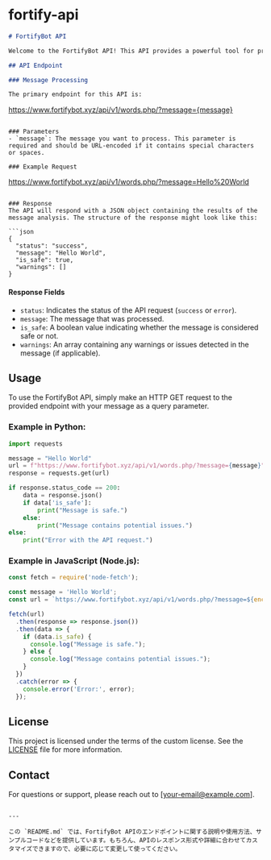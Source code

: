 # fortify-api

```markdown
# FortifyBot API

Welcome to the FortifyBot API! This API provides a powerful tool for processing messages and detecting potentially harmful content. The FortifyBot API can be easily integrated into your Discord bot or other applications to enhance their security and functionality.

## API Endpoint

### Message Processing

The primary endpoint for this API is:

```
https://www.fortifybot.xyz/api/v1/words.php/?message={message}
```

### Parameters
- `message`: The message you want to process. This parameter is required and should be URL-encoded if it contains special characters or spaces.

### Example Request
```
https://www.fortifybot.xyz/api/v1/words.php/?message=Hello%20World
```

### Response
The API will respond with a JSON object containing the results of the message analysis. The structure of the response might look like this:

```json
{
  "status": "success",
  "message": "Hello World",
  "is_safe": true,
  "warnings": []
}
```

#### Response Fields
- `status`: Indicates the status of the API request (`success` or `error`).
- `message`: The message that was processed.
- `is_safe`: A boolean value indicating whether the message is considered safe or not.
- `warnings`: An array containing any warnings or issues detected in the message (if applicable).

## Usage

To use the FortifyBot API, simply make an HTTP GET request to the provided endpoint with your message as a query parameter.

### Example in Python:

```python
import requests

message = "Hello World"
url = f"https://www.fortifybot.xyz/api/v1/words.php/?message={message}"
response = requests.get(url)

if response.status_code == 200:
    data = response.json()
    if data['is_safe']:
        print("Message is safe.")
    else:
        print("Message contains potential issues.")
else:
    print("Error with the API request.")
```

### Example in JavaScript (Node.js):

```javascript
const fetch = require('node-fetch');

const message = 'Hello World';
const url = `https://www.fortifybot.xyz/api/v1/words.php/?message=${encodeURIComponent(message)}`;

fetch(url)
  .then(response => response.json())
  .then(data => {
    if (data.is_safe) {
      console.log("Message is safe.");
    } else {
      console.log("Message contains potential issues.");
    }
  })
  .catch(error => {
    console.error('Error:', error);
  });
```

## License

This project is licensed under the terms of the custom license. See the [LICENSE](./LICENSE) file for more information.

## Contact

For questions or support, please reach out to [your-email@example.com].

```

---

この `README.md` では、FortifyBot APIのエンドポイントに関する説明や使用方法、サンプルコードなどを提供しています。もちろん、APIのレスポンス形式や詳細に合わせてカスタマイズできますので、必要に応じて変更して使ってください。
